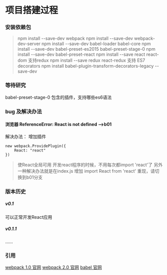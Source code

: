 
项目搭建过程
======
### 安装依赖包

> npm install --save-dev webpack
> npm install --save-dev webpack-dev-server
> npm install --save-dev babel-loader babel-core
> npm install --save-dev babel-preset-es2015 babel-preset-stage-0
> npm install --save-dev babel-preset-react
> npm install --save react react-dom
支持redux
> npm install --save redux react-redux
支持 ES7 decorators
> npm install babel-plugin-transform-decorators-legacy --save-dev

### 等待研究
babel-preset-stage-0 包含的插件，支持哪些es6语法

### bug 及解决办法
#### 浏览器 ReferenceError: React is not defined -->b01
解决办法：
增加插件  
```  
new webpack.ProvidePlugin({
    React: "react"
})
```
> 使React全局可用 开发react程序的时候，不用每次都import 'react'了
> 另外一种解决办法就是在index.js 增加 import React from 'react'
> 重现，请切换到b01分支

### 版本历史
##### v0.1 
可以正常开发React应用  
##### v0.1.1
......  


### 引用
[webpack 1.0 官网](https://webpack.github.io/)
[webpack 2.0 官网](https://webpack.js.org/)
[babel 官网](https://babeljs.io/)